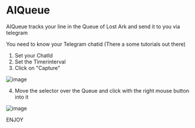 # AIQueue
AIQueue tracks your line in the Queue of Lost Ark and send it to you via telegram


You need to know your Telegram chatid (There a some tutorials out there)


1) Set your ChatId
2) Set the Timerinterval
3) Click on "Capture"

![image](https://user-images.githubusercontent.com/6249618/153774484-8d5aa17e-94a8-44fa-ad28-0794d66d232b.png)


4) Move the selector over the Queue and click with the right mouse button into it

![image](https://user-images.githubusercontent.com/6249618/153774543-c3b034d3-f42d-48fb-93c1-dc2901319702.png)

ENJOY
